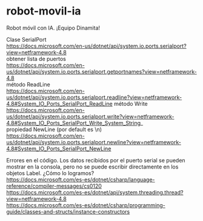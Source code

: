 # robot-movil-ia
Robot móvil con IA. ¡Equipo Dinamita!

Clase SerialPort  
https://docs.microsoft.com/en-us/dotnet/api/system.io.ports.serialport?view=netframework-4.8  
obtener lista de puertos  
https://docs.microsoft.com/en-us/dotnet/api/system.io.ports.serialport.getportnames?view=netframework-4.8  
método ReadLine  
https://docs.microsoft.com/en-us/dotnet/api/system.io.ports.serialport.readline?view=netframework-4.8#System_IO_Ports_SerialPort_ReadLine
método Write  
https://docs.microsoft.com/en-us/dotnet/api/system.io.ports.serialport.write?view=netframework-4.8#System_IO_Ports_SerialPort_Write_System_String_  
propiedad NewLine (por default es \n)  
https://docs.microsoft.com/en-us/dotnet/api/system.io.ports.serialport.newline?view=netframework-4.8#System_IO_Ports_SerialPort_NewLine  

Errores en el código. Los datos recibidos por el puerto serial se pueden mostrar en la consola, pero no se puede escribir directamente en los objetos Label. ¿Cómo lo logramos?  
https://docs.microsoft.com/es-es/dotnet/csharp/language-reference/compiler-messages/cs0120  
https://docs.microsoft.com/es-es/dotnet/api/system.threading.thread?view=netframework-4.8  
https://docs.microsoft.com/es-es/dotnet/csharp/programming-guide/classes-and-structs/instance-constructors  
